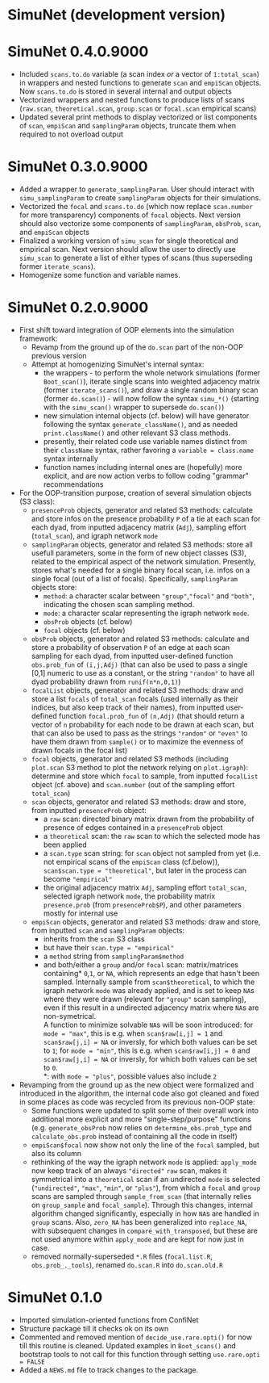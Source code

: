 # SimuNet (development version)

# SimuNet 0.4.0.9000
* Included `scans.to.do` variable (a scan index _or_ a vector of `1:total_scan`) in wrappers and nested functions to generate `scan` and `empiScan` objects. Now `scans.to.do` is stored in several internal and output objects
* Vectorized wrappers and nested functions to produce lists of scans (`raw.scan`, `theoretical.scan`, `group.scan` or `focal.scan` empirical scans)
* Updated several print methods to display vectorized or list components of `scan`, `empiScan` and `samplingParam` objects, truncate them when required to not overload output

# SimuNet 0.3.0.9000
* Added a wrapper to `generate_samplingParam`. User should interact with `simu_samplingParam` to create `samplingParam` objects for their simulations.
* Vectorized the `focal` and `scans.to.do` (which now replace `scan.number` for more transparency) components of `focal` objects. Next version should also vectorize some components of `samplingParam`, `obsProb`, `scan`, and `empiScan` objects
* Finalized a working version of `simu_scan` for single theoretical and empirical scan. Next version should allow the user to directly use `simu_scan` to generate a list of either types of scans (thus superseding former `iterate_scans`).
* Homogenize some function and variable names.


# SimuNet 0.2.0.9000
* First shift toward integration of OOP elements into the simulation framework:
    * Revamp from the ground up of the `do.scan` part of the non-OOP previous version
    * Attempt at homogenizing SimuNet's internal syntax:
        * the wrappers - to perform the whole network simulations (former `Boot_scan()`), iterate single scans into weighted adjacency matrix (former `iterate_scans()`), and draw a single random binary scan (former `do.scan()`) - will now follow the syntax `simu_*()` (starting with the `simu_scan()` wrapper to supersede `do.scan()`)
        * new simulation internal objects (cf. below) will have generator following the syntax `generate_className()`, and as needed `print.className()` and other relevant S3 class methods.
        * presently, their related code use variable names distinct from their `className` syntax, rather favoring a `variable = class.name` syntax internally
        * function names including internal ones are (hopefully) more explicit, and are now action verbs to follow coding "grammar" recommendations
* For the OOP-transition purpose, creation of several simulation objects (S3 class):
    * `presenceProb` objects, generator and related S3 methods: calculate and store infos on the presence probability `P` of a tie at each scan for each dyad, from inputted adjacency matrix (`Adj`), sampling effort (`total_scan`), and igraph network `mode`
    * `samplingParam` objects, generator and related S3 methods: store all usefull parameters, some in the form of new object classes (S3), related to the empirical aspect of the network simulation. Presently, stores what's needed for a single binary focal scan, i.e. infos on a single focal (out of a list of focals). Specifically, `samplingParam` objects store:
        * `method`: a character scalar between `"group"`,`"focal"` and `"both"`, indicating the chosen scan sampling method.
        * `mode`: a character scalar representing the igraph network `mode`.
        * `obsProb` objects (cf. below)
        * `focal` objects (cf. below)
    * `obsProb` objects, generator and related S3 methods: calculate and store a probability of observation `P` of an edge at each scan sampling for each dyad, from inputted user-defined function `obs.prob_fun` of `(i,j,Adj)` (that can also be used to pass a single [0,1] numeric to use as a constant, or the string `"random"` to have all dyad probability drawn from `runif(n*n,0,1)`)
    * `focalList` objects, generator and related S3 methods: draw and store a list `focals` of `total_scan` focals (used internally as their indices, but also keep track of their names), from inputted user-defined function `focal.prob_fun` of `(n,Adj)` (that should return a vector of `n` probability for each node to be drawn at each scan, but that can also be used to pass as the strings `"random"` or `"even"` to have them drawn from `sample()` or to maximize the evenness of drawn focals in the focal list)
    * `focal` objects, generator and related S3 methods (including `plot.scan` S3 method to plot the network relying on `plot.igraph`): determine and store which `focal` to sample, from inputted `focalList` object (cf. above) and `scan.number` (out of the sampling effort `total_scan`)
    * `scan` objects, generator and related S3 methods: draw and store, from inputted `presenceProb` object:
        * a `raw` scan: directed binary matrix drawn from the probability of presence of edges contained in a `presenceProb` object
        * a `theoretical` scan: the `raw` scan to which the selected mode has been applied
        * a `scan.type` scan string: for `scan` object not sampled from yet (i.e. not empirical scans of the `empiScan` class (cf.below)), `scan$scan.type = "theoretical"`, but later in the process can become `"empirical"`
        * the original adjacency matrix `Adj`, sampling effort `total_scan`, selected igraph network `mode`, the probability matrix `presence.prob` (from `presenceProb$P`), and other parameters mostly for internal use
    * `empiScan` objects, generator and related S3 methods: draw and store, from inputted `scan` and `samplingParam` objects:
        * inherits from the `scan` S3 class
        * but have their `scan.type = "empirical"`
        * a `method` string from `samplingParam$method`
        * and both/either a `group` and/or `focal` scan: matrix/matrices containing* `0`,`1`, or `NA`, which represents an edge that hasn't been sampled. Internally sample from `scan$theoretical`, to which the igraph network `mode` was already applied, and is set to keep `NA`s where they were drawn (relevant for `"group"` scan sampling), even if this result in a undirected adjacency matrix where `NA`s are non-symetrical.  
        A function to minimize solvable `NA`s will be soon introduced: for `mode = "max"`, this is e.g. when `scan$raw[i,j] = 1` and `scan$raw[j,i] = NA` or inversly, for which both values can be set to `1`; for `mode = "min"`, this is e.g. when `scan$raw[i,j] = 0` and `scan$raw[j,i] = NA` or inversly, for which both values can be set to `0`.  
        *: with `mode = "plus"`, possible values also include `2`
* Revamping from the ground up as the new object were formalized and introduced in the algorithm, the internal code also got cleaned and fixed in some places as code was recycled from its previous non-OOP state:
    * Some functions were updated to split some of their overall work into additional more explicit and more "single-step/purpose" functions (e.g. `generate_obsProb` now relies on `determine_obs.prob_type` and `calculate_obs.prob` instead of containing all the code in itself)
    * `empiScan$focal` now show not only the line of the `focal` sampled, but also its column
    * rethinking of the way the igraph network `mode` is applied: `apply_mode` now keep track of an always `"directed"` `raw` scan, makes it symmetrical into a `theoretical` scan if an undirected `mode` is selected (`"undirected"`, `"max"`, `"min"`, or `"plus"`), from which a `focal` and `group` scans are sampled through `sample_from_scan` (that internally relies on `group_sample` and `focal_sample`). Through this changes, internal algorithm changed significantly, especially in how `NA`s are handled in `group` scans. Also, `zero_NA` has been generalized into `replace_NA`, with subsequent changes in `compare_with_transposed`, but these are not used anymore within `apply_mode` and are kept for now just in case.
    * removed normally-superseded `*.R` files (`focal.list.R`, `obs.prob_._tools`), renamed `do.scan.R` into `do.scan.old.R`

# SimuNet 0.1.0
* Imported simulation-oriented functions from ConfiNet
* Structure package till it checks ok on its own
* Commented and removed mention of `decide_use.rare.opti()` for now till this routine is cleaned. Updated examples in `Boot_scans()` and bootstrap tools to not call for this function through setting `use.rare.opti = FALSE`
* Added a `NEWS.md` file to track changes to the package.

